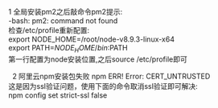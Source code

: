 1 全局安装pm2之后敲命令pm2提示:  
  -bash: pm2: command not found  
  检查/etc/profile重新配置:   
  export NODE_HOME=/root/node-v8.9.3-linux-x64   
  export PATH=$NODE_HOME/bin:$PATH   
  第一行配置为node安装位置,之后source /etc/profile即可    
  
  
2 阿里云npm安装包失败 npm ERR! Error: CERT_UNTRUSTED   
这是因为ssl验证问题，使用下面的命令取消ssl验证即可解决:   
  npm config set strict-ssl false
